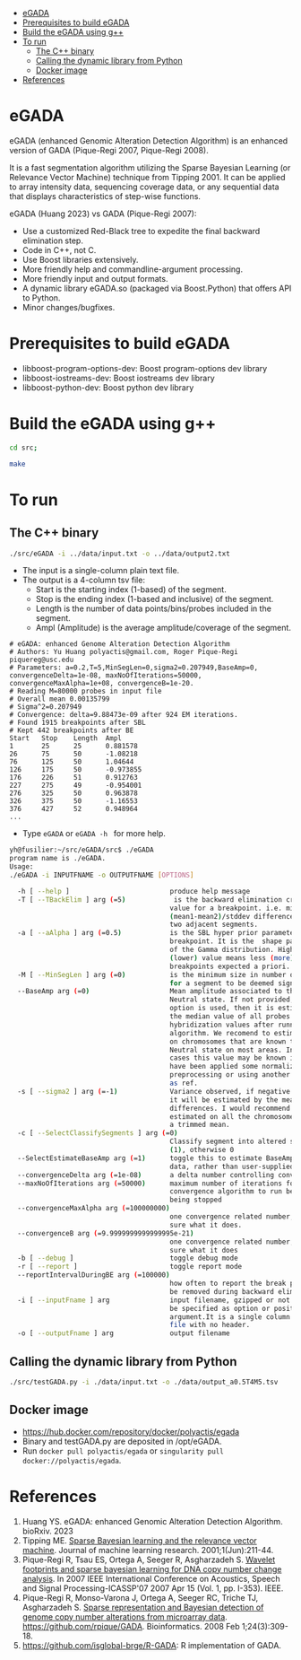 - [eGADA](#egada)
- [Prerequisites to build eGADA](#prerequisites-to-build-egada)
- [Build the eGADA using g++](#build-the-egada-using-g)
- [To run](#to-run)
  - [The C++ binary](#the-c-binary)
  - [Calling the dynamic library from Python](#calling-the-dynamic-library-from-python)
  - [Docker image](#docker-image)
- [References](#references)

# eGADA

eGADA (enhanced Genomic Alteration Detection Algorithm) is an enhanced version of GADA (Pique-Regi 2007, Pique-Regi 2008).

It is a fast segmentation algorithm utilizing the Sparse Bayesian Learning (or Relevance Vector Machine) technique from Tipping 2001. It can be applied to array intensity data, sequencing coverage data, or any sequential data that displays characteristics of step-wise functions.

eGADA (Huang 2023) vs GADA (Pique-Regi 2007):

- Use a customized Red-Black tree to expedite the final backward elimination step.
- Code in C++, not C.
- Use Boost libraries extensively.
- More friendly help and commandline-argument processing.
- More friendly input and output formats.
- A dynamic library eGADA.so (packaged via Boost.Python) that offers API to Python.
- Minor changes/bugfixes.

# Prerequisites to build eGADA

- libboost-program-options-dev: Boost program-options dev library
- libboost-iostreams-dev: Boost iostreams dev library
- libboost-python-dev: Boost python dev library


# Build the eGADA using g++


```bash
cd src;

make
```


# To run

## The C++ binary

```bash
./src/eGADA -i ../data/input.txt -o ../data/output2.txt
```
- The input is a single-column plain text file.
- The output is a 4-column tsv file:
  - Start is the starting index (1-based) of the segment.
  - Stop is the ending index (1-based and inclusive) of the segment.
  - Length is the number of data points/bins/probes included in the segment.
  - Ampl (Amplitude) is the average amplitude/coverage of the segment.

```
# eGADA: enhanced Genome Alteration Detection Algorithm
# Authors: Yu Huang polyactis@gmail.com, Roger Pique-Regi piquereg@usc.edu
# Parameters: a=0.2,T=5,MinSegLen=0,sigma2=0.207949,BaseAmp=0, convergenceDelta=1e-08, maxNoOfIterations=50000, convergenceMaxAlpha=1e+08, convergenceB=1e-20.
# Reading M=80000 probes in input file
# Overall mean 0.00135799
# Sigma^2=0.207949
# Convergence: delta=9.88473e-09 after 924 EM iterations.
# Found 1915 breakpoints after SBL
# Kept 442 breakpoints after BE
Start   Stop    Length  Ampl
1       25      25      0.881578
26      75      50      -1.08218
76      125     50      1.04644
126     175     50      -0.973855
176     226     51      0.912763
227     275     49      -0.954001
276     325     50      0.963878
326     375     50      -1.16553
376     427     52      0.948964
...
```

- Type ```eGADA``` or ```eGADA -h ``` for more help.

```bash
yh@fusilier:~/src/eGADA/src$ ./eGADA
program name is ./eGADA.
Usage:
./eGADA -i INPUTFNAME -o OUTPUTFNAME [OPTIONS]

  -h [ --help ]                         produce help message
  -T [ --TBackElim ] arg (=5)            is the backward elimination critical 
                                        value for a breakpoint. i.e. minimum 
                                        (mean1-mean2)/stddev difference between
                                        two adjacent segments.
  -a [ --aAlpha ] arg (=0.5)            is the SBL hyper prior parameter for a 
                                        breakpoint. It is the  shape parameter 
                                        of the Gamma distribution. Higher 
                                        (lower) value means less (more) 
                                        breakpoints expected a priori.
  -M [ --MinSegLen ] arg (=0)           is the minimum size in number of probes
                                        for a segment to be deemed significant.
  --BaseAmp arg (=0)                    Mean amplitude associated to the 
                                        Neutral state. If not provided, and c 
                                        option is used, then it is estimated as
                                        the median value of all probes 
                                        hybridization values after running the 
                                        algorithm. We recomend to estimate this
                                        on chromosomes that are known to have a
                                        Neutral state on most areas. In some 
                                        cases this value may be known if we 
                                        have been applied some normalization, 
                                        preprocessing or using another sample 
                                        as ref.
  -s [ --sigma2 ] arg (=-1)             Variance observed, if negative value, 
                                        it will be estimated by the mean of the
                                        differences. I would recommend to be 
                                        estimated on all the chromosomes and as
                                        a trimmed mean.
  -c [ --SelectClassifySegments ] arg (=0)
                                        Classify segment into altered state 
                                        (1), otherwise 0
  --SelectEstimateBaseAmp arg (=1)      toggle this to estimate BaseAmp from 
                                        data, rather than user-supplied.
  --convergenceDelta arg (=1e-08)       a delta number controlling convergence
  --maxNoOfIterations arg (=50000)      maximum number of iterations for EM 
                                        convergence algorithm to run before 
                                        being stopped
  --convergenceMaxAlpha arg (=100000000)
                                        one convergence related number, not 
                                        sure what it does.
  --convergenceB arg (=9.9999999999999995e-21)
                                        one convergence related number, not 
                                        sure what it does
  -b [ --debug ]                        toggle debug mode
  -r [ --report ]                       toggle report mode
  --reportIntervalDuringBE arg (=100000)
                                        how often to report the break point to 
                                        be removed during backward elimination
  -i [ --inputFname ] arg               input filename, gzipped or not. could 
                                        be specified as option or positional 
                                        argument.It is a single column text 
                                        file with no header.
  -o [ --outputFname ] arg              output filename

```

## Calling the dynamic library from Python

```bash
./src/testGADA.py -i ./data/input.txt -o ./data/output_a0.5T4M5.tsv
```
## Docker image

- https://hub.docker.com/repository/docker/polyactis/egada
- Binary and testGADA.py are deposited in /opt/eGADA.
- Run ```docker pull polyactis/egada``` or ```singularity pull docker://polyactis/egada```.
# References

1. Huang YS. eGADA: enhanced Genomic Alteration Detection Algorithm. bioRxiv. 2023
2. Tipping ME. [Sparse Bayesian learning and the relevance vector machine](https://www.jmlr.org/papers/volume1/tipping01a/tipping01a.pdf). Journal of machine learning research. 2001;1(Jun):211-44.
3. Pique-Regi R, Tsau ES, Ortega A, Seeger R, Asgharzadeh S. [Wavelet footprints and sparse bayesian learning for DNA copy number change analysis](https://ieeexplore.ieee.org/abstract/document/4217089). In 2007 IEEE International Conference on Acoustics, Speech and Signal Processing-ICASSP'07 2007 Apr 15 (Vol. 1, pp. I-353). IEEE.
4. Pique-Regi R, Monso-Varona J, Ortega A, Seeger RC, Triche TJ, Asgharzadeh S. [Sparse representation and Bayesian detection of genome copy number alterations from microarray data](https://academic.oup.com/bioinformatics/article/24/3/309/253648). https://github.com/rpique/GADA. Bioinformatics. 2008 Feb 1;24(3):309-18.
5. https://github.com/isglobal-brge/R-GADA: R implementation of GADA.
